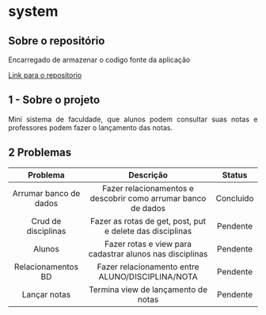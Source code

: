 # system

## Sobre o repositório

<p align="justify"> Encarregado de armazenar o codigo fonte da aplicação</p>

[Link para o repositorio](https://github.com/thallysbraz/system)

## 1 - Sobre o projeto

<p align="justify">Mini sistema de faculdade, que alunos podem consultar suas notas e professores podem fazer o lançamento das notas.</p>

## 2 Problemas

|        Problema        |                           Descrição                           |  Status   |
| :--------------------: | :-----------------------------------------------------------: | :-------: |
| Arrumar banco de dados | Fazer relacionamentos e descobrir como arrumar banco de dados | Concluido |
|  Crud de disciplinas   |   Fazer as rotas de get, post, put e delete das disciplinas   | Pendente  |
|         Alunos         |   Fazer rotas e view para cadastrar alunos nas disciplinas    | Pendente  |
|   Relacionamentos BD   |       Fazer relacionamento entre ALUNO/DISCIPLINA/NOTA        | Pendente  |
|      Lançar notas      |              Termina view de lançamento de notas              | Pendente  |

